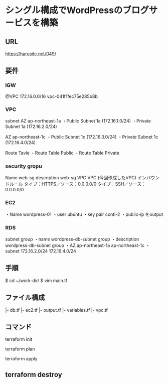 # シングル構成でWordPressのブログサービスを構築

## URL
https://harusite.net/049/


## 要件
### IGW
@VPC 172.16.0.0/16
 vpc-041f1fec75e285b8b


### VPC
subnet
AZ ap-northeast-1a
・Public Subnet 1a (172.16.1.0/24)
・Private Subnet 1a (172.16.2.0/24)

AZ ap-northeast-1c
・Public Subnet 1c (172.16.3.0/24)
・Private Subnet 1c (172.16.4.0/24)

Route Tavle
・Route Table Public
・Route Table Private


### security gropu
Name web-sg
description web-sg
VPC	VPC (今回作成したVPC)
インバウンドルール
タイプ：HTTPS／ソース：0.0.0.0/0
タイプ：SSH／ソース：0.0.0.0/0

### EC2
・Name wordpress-01
・user ubuntu
・key pair conti-2
・public-ip をoutput

### RDS
subnet group
・name	wordpress-db-subnet group
・description	wordpress-db-subnet group
・AZ
  ap-northeast-1a
  ap-northeast-1c
・subnet
  172.16.2.0/24
  172.16.4.0/24

## 手順
$ cd ~/work-dir/
$ vim main.tf


## ファイル構成
<work-dir>
  |- db.tf
  |- ec2.tf
  |- output.tf
  |- variables.tf
  |- vpc.tf


## コマンド

terraform init

terraform plan

terraform apply

terraform destroy
---


